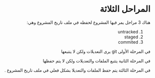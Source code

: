 <div dir="rtl">

# المراحل الثلاثة

هناك 3 مراحل يمر فيها المشروع لحفظه في ملف تاريخ المشروع وهي: 
1. untracked 
2. staged
3. commited 

في المرحلة الأولى git يرى التعديلات ولكن لا يتتبعها 

في المرحلة الثانية يتتبع الملفات والتعديلات ولكن لا يتم حفظها 

في المرحلة الثالثة يتم حفظ الملفات والتعديلا بشكل فعلي في ملف تاريخ المشروع .

<div>